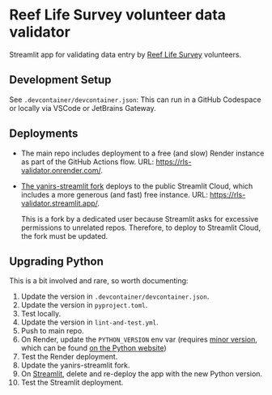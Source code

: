 # Reef Life Survey volunteer data validator

Streamlit app for validating data entry by [Reef Life Survey](https://yanirseroussi.com/tags/reef-life-survey/) volunteers.

## Development Setup

See `.devcontainer/devcontainer.json`: This can run in a GitHub Codespace or locally via VSCode or JetBrains Gateway.

## Deployments

- The main repo includes deployment to a free (and slow) Render instance as part of the GitHub Actions flow.
  URL: https://rls-validator.onrender.com/.
- [The yanirs-streamlit fork](https://github.com/yanirs-streamlit/rls-validator/) deploys to the public Streamlit Cloud,
  which includes a more generous (and fast) free instance.
  URL: https://rls-validator.streamlit.app/.

  This is a fork by a dedicated user because Streamlit asks for excessive permissions to unrelated repos.
  Therefore, to deploy to Streamlit Cloud, the fork must be updated.

## Upgrading Python

This is a bit involved and rare, so worth documenting:
1. Update the version in `.devcontainer/devcontainer.json`.
2. Update the version in `pyproject.toml`.
3. Test locally.
4. Update the version in `lint-and-test.yml`.
5. Push to main repo.
6. On Render, update the `PYTHON_VERSION` env var (requires [minor version](https://docs.render.com/python-version), 
   which can be found [on the Python website](https://www.python.org/downloads/))
7. Test the Render deployment.
8. Update the yanirs-streamlit fork.
9. On [Streamlit](https://share.streamlit.io/), delete and re-deploy the app with the new Python version.
10. Test the Streamlit deployment.
